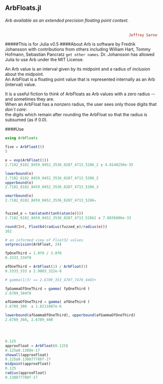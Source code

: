## ArbFloats.jl
###### Arb available as an extended precision floating point context.

```ruby
                                                         Jeffrey Sarnoff © 2016˗May˗26 in New York City
```
#####This is for Julia v0.5
####About
Arb is software by Fredrik Johansson with contributions from others including William Hart, Tommy Hofmann, Sebastian Pancratz `get other names`.
Dr. Johansson has allowed Julia to use Arb under the MIT License.  
  
An Arb value is an interval given by its midpoint and a radius of _inclusion_ about the midpoint.  
An ArbFloat is a floating point value that is represented internally as an Arb (interval) value.  

It is a useful fiction to think of ArbFloats as Arb values with a zero radius -- and sometimes they are.  
When an ArbFloat has a nonzero radius, the user sees only those digits that _don`t care_:  
the digits which remain after rounding the ArbFloat so that the radius is subsumed (as if 0.0).



####Use
```julia
using ArbFloats

five = ArbFloat(5)
5

e = exp(ArbFloat(1))
2.7182_8182_8459_0452_3536_0287_4713_5266_2 ± 4.8148250e-35

lowerbound(e)
2.7182_8182_8459_0452_3536_0287_4713_5266_2
upperbound(e)
2.7182_8182_8459_0452_3536_0287_4713_5266_3

smartbound(e)
2.7182_8182_8459_0452_3536_0287_4713_5266₊


fuzzed_e = tan(atanh(tanh(atan(e))))
2.7182_8182_8459_0452_3536_0287_4713_52662 ± 7.8836806e-33

round(Int, Float64(radius(fuzzed_e)/radius(e)))
162

# an informed view of Float32 values
setprecision(ArbFloat, 24)

fpOneThird = 1.0f0 / 3.0f0
0.3333_334f0

afOneThird = ArbFloat(1) / ArbFloat(3)
0.3333_333 ± 2.9803_322e-8

# gamma(1/3) == 2.6789_353_4707_7476_4465+

fpGammaOfOneThird = gamma( fpOneThird )
2.6789_384f0

afGammaOfOneThird = gamma( afOneThird )
2.6789_380  ± 1.8211887e-6

lowerbound(afGammaOfOneThird), upperbound(afGammaOfOneThird)
2.6789_360, 2.6789_400




0.125
approxFloat = ArbFloat(0.125)
0.125±0.1388e-17
showall(approxFloat)
0.125±0.138877788f-17
midpoint(approxFloat)
0.125
radius(approxFloat)
0.138877788f-17
```
